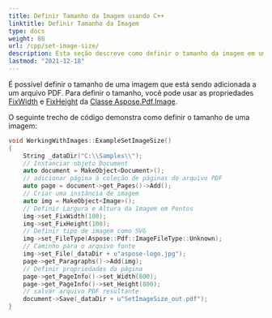 ```yaml
---
title: Definir Tamanho da Imagem usando C++
linktitle: Definir Tamanho da Imagem
type: docs
weight: 80
url: /cpp/set-image-size/
description: Esta seção descreve como definir o tamanho da imagem em um arquivo PDF usando a biblioteca C++.
lastmod: "2021-12-18"
---
```


É possível definir o tamanho de uma imagem que está sendo adicionada a um arquivo PDF. Para definir o tamanho, você pode usar as propriedades [FixWidth](https://reference.aspose.com/pdf/cpp/class/aspose.pdf.image#a08f2f92b184632385eab19fb96c6d40e) e [FixHeight](https://reference.aspose.com/pdf/cpp/class/aspose.pdf.image#aed67b52e058b97df6931c214d7092dfa) da [Classe Aspose.Pdf.Image](https://reference.aspose.com/pdf/cpp/class/aspose.pdf.image).

O seguinte trecho de código demonstra como definir o tamanho de uma imagem:

```cpp
void WorkingWithImages::ExampleSetImageSize()
{
    String _dataDir("C:\\Samples\\");
    // Instanciar objeto Document
    auto document = MakeObject<Document>();
    // adicionar página à coleção de páginas do arquivo PDF
    auto page = document->get_Pages()->Add();
    // Criar uma instância de imagem
    auto img = MakeObject<Image>();
    // Definir Largura e Altura da Imagem em Pontos
    img->set_FixWidth(100);
    img->set_FixHeight(100);
    // Definir tipo de imagem como SVG
    img->set_FileType(Aspose::Pdf::ImageFileType::Unknown);
    // Caminho para o arquivo fonte
    img->set_File(_dataDir + u"aspose-logo.jpg");
    page->get_Paragraphs()->Add(img);
    // Definir propriedades da página
    page->get_PageInfo()->set_Width(800);
    page->get_PageInfo()->set_Height(800);
    // salvar arquivo PDF resultante
    document->Save(_dataDir + u"SetImageSize_out.pdf");
}
```